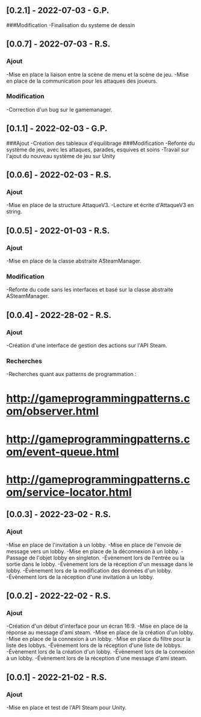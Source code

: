 ## [0.2.1] - 2022-07-03 - G.P.
###Modification
-Finalisation du systeme de dessin

## [0.0.7] - 2022-07-03 - R.S.
### Ajout
-Mise en place la liaison entre la scène de menu et la scène de jeu.
-Mise en place de la communication pour les attaques des joueurs.
### Modification
-Correction d'un bug sur le gamemanager.

## [0.1.1] - 2022-02-03 - G.P.
###Ajout
-Création des tableaux d'équilibrage
###Modification
-Refonte du système de jeu, avec les attaques, parades, esquives et soins
-Travail sur l'ajout du nouveau système de jeu sur Unity

## [0.0.6] - 2022-02-03 - R.S.
### Ajout
-Mise en place de la structure AttaqueV3.
-Lecture et écrite d'AttaqueV3 en string.

## [0.0.5] - 2022-01-03 - R.S.
### Ajout
-Mise en place de la classe abstraite ASteamManager.
### Modification
-Refonte du code sans les interfaces et basé sur la classe abstraite ASteamManager.

## [0.0.4] - 2022-28-02 - R.S.
### Ajout
-Création d'une interface de gestion des actions sur l'API Steam.
### Recherches
-Recherches quant aux patterns de programmation :
# http://gameprogrammingpatterns.com/observer.html
# http://gameprogrammingpatterns.com/event-queue.html
# http://gameprogrammingpatterns.com/service-locator.html

## [0.0.3] - 2022-23-02 - R.S.
### Ajout
-Mise en place de l'invitation à un lobby.
-Mise en place de l'envoie de message vers un lobby.
-Mise en place de la déconnexion à un lobby.
-Passage de l'objet lobby en singleton.
-Évènement lors de l'entrée ou la sortie dans le lobby.
-Évènement lors de la réception d'un message dans le lobby.
-Évènement lors de la modification des données d'un lobby.
-Évènement lors de la réception d'une invitation à un lobby.

## [0.0.2] - 2022-22-02 - R.S.
### Ajout
-Création d'un début d'interface pour un écran 16:9.
-Mise en place de la réponse au message d'ami steam.
-Mise en place de la création d'un lobby.
-Mise en place de la connexion à un lobby.
-Mise en place du filtre pour la liste des lobbys.
-Évènement lors de la réception d'une liste de lobbys.
-Évènement lors de la création d'un lobby.
-Évènement lors de la connexion à un lobby.
-Évènement lors de la réception d'une message d'ami steam.

## [0.0.1] - 2022-21-02 - R.S.
### Ajout
-Mise en place et test de l'API Steam pour Unity.